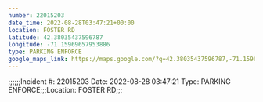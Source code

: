 ```yaml
---
number: 22015203
date_time: 2022-08-28T03:47:21+00:00
location: FOSTER RD
latitude: 42.38035437596787
longitude: -71.15969657953886
type: PARKING ENFORCE
google_maps_link: https://maps.google.com/?q=42.38035437596787,-71.15969657953886
---
```


;;;;;;Incident #: 22015203  Date: 2022-08-28 03:47:21   Type: PARKING ENFORCE;;;Location: FOSTER RD;;;
